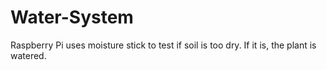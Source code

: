 # Water-System
Raspberry Pi uses moisture stick to test if soil is too dry. If it is, the plant is watered.
